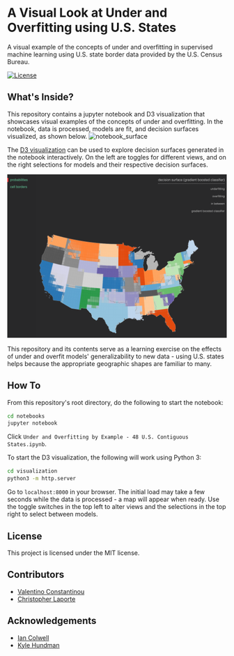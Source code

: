 # A Visual Look at Under and Overfitting using U.S. States

A visual example of the concepts of under and overfitting in supervised
machine learning using U.S. state border data provided by the U.S.
Census Bureau.

[![License](https://img.shields.io/packagist/l/doctrine/orm.svg)](https://opensource.org/licenses/MIT)

## What's Inside?

This repository contains a jupyter notebook and D3 visualization that showcases visual
examples of the concepts of under and overfitting. In the notebook,
data is processed, models are fit, and decision surfaces visualized, as
shown below.
![notebook_surface](https://i.imgur.com/s5cp3Um.png)

The [D3 visualization](https://i.imgur.com/yd7Dzgv.png/)
can be used to explore decision surfaces generated in the
notebook interactively. On the left are toggles for different views, and
on the right selections for models and their respective decision surfaces.

![visualization_surface](images/visualization_surface.png)

This repository and its contents serve as a learning exercise on the
effects of under and overfit models' generalizability to new data - using
U.S. states helps because the appropriate geographic shapes are familiar
to many.

## How To

From this repository's root directory, do the following to start the notebook:

```sh
cd notebooks
jupyter notebook
```

Click `Under and Overfitting by Example - 48 U.S. Contiguous States.ipynb`.

To start the D3 visualization, the following will work using Python 3:

```sh
cd visualization
python3 -m http.server
```

Go to `localhost:8000` in your browser. The initial load may take a few
seconds while the data is processed - a map will appear when ready.
Use the toggle switches in the top left to alter views and the selections
in the top right to select between models.

## License
This project is licensed under the MIT license.

## Contributors

- [Valentino Constantinou](https://github.com/vc1492a)
- [Christopher Laporte](https://github.com/cdlaporte)

## Acknowledgements

- [Ian Colwell](https://github.com/iancolwell)
- [Kyle Hundman](https://github.com/khundman)
